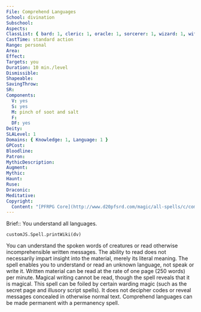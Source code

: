 ```yaml
---
File: Comprehend Languages
School: divination
Subschool: 
Aspects: 
ClassList: { bard: 1, cleric: 1, oracle: 1, sorcerer: 1, wizard: 1, witch: 1, inquisitor: 1, alchemist: 1, shaman: 1, occultist: 1, psychic: 1, mesmerist: 1, spiritualist: 1, medium: 1 }
CastTime: standard action
Range: personal
Area: 
Effect: 
Targets: you
Duration: 10 min./level
Dismissible: 
Shapeable: 
SavingThrow: 
SR: 
Components:
  V: yes
  S: yes
  M: pinch of soot and salt
  F: 
  DF: yes
Deity: 
SLALevel: 1
Domains: { Knowledge: 1, Language: 1 }
GPCost: 
Bloodline: 
Patron: 
MythicDescription: 
Augment: 
Mythic: 
Haunt: 
Ruse: 
Draconic: 
Meditative: 
Copyright:
  Content: "[PFRPG Core](http://www.d20pfsrd.com/magic/all-spells/c/comprehend-languages)"
---
```

Brief:: You understand all languages.

```dataviewjs
customJS.Spell.printWiki(dv)
```

You can understand the spoken words of creatures or read otherwise incomprehensible written messages. The ability to read does not necessarily impart insight into the material, merely its literal meaning. The spell enables you to understand or read an unknown language, not speak or write it. Written material can be read at the rate of one page (250 words) per minute. Magical writing cannot be read, though the spell reveals that it is magical. This spell can be foiled by certain warding magic (such as the secret page and illusory script spells). It does not decipher codes or reveal messages concealed in otherwise normal text. Comprehend languages can be made permanent with a permanency spell.
